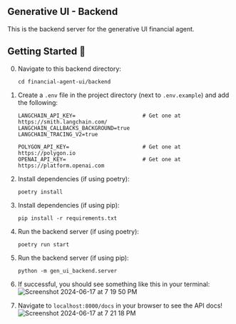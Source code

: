 ## Generative UI - Backend

This is the backend server for the generative UI financial agent.

## Getting Started 🚀

0. Navigate to this backend directory:
   
   ```
   cd financial-agent-ui/backend
   ```

1. Create a `.env` file in the project directory (next to `.env.example`) and add the following:

   ```
   LANGCHAIN_API_KEY=                     # Get one at https://smith.langchain.com/
   LANGCHAIN_CALLBACKS_BACKGROUND=true
   LANGCHAIN_TRACING_V2=true
   
   POLYGON_API_KEY=                       # Get one at https://polygon.io
   OPENAI_API_KEY=                        # Get one at https://platform.openai.com
   ```
2. Install dependencies (if using poetry):
   
   ```
   poetry install
   ```

2. Install dependencies (if using pip):

   ```
   pip install -r requirements.txt
   ```

3. Run the backend server (if using poetry):

   ```
   poetry run start
   ```

3. Run the backend server (if using pip):
   
   ```
   python -m gen_ui_backend.server
   ```

4. If successful, you should see something like this in your terminal:
   ![Screenshot 2024-06-17 at 7 19 50 PM](https://github.com/virattt/financial-agent-ui/assets/901795/75d8292b-0d1f-4198-8a23-3e685bb4327f)


5. Navigate to `localhost:8000/docs` in your browser to see the API docs!
   ![Screenshot 2024-06-17 at 7 21 18 PM](https://github.com/virattt/financial-agent-ui/assets/901795/ddad5a43-2338-454b-b4ed-cf0b5dbdf1ee)

